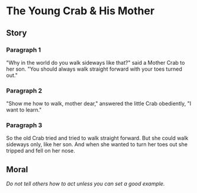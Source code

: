 
# The Young Crab & His Mother

## Story


### Paragraph 1

"Why in the world do you walk sideways like that?" said a Mother Crab to her son. "You should always walk straight forward with your toes turned out."



### Paragraph 2

"Show me how to walk, mother dear," answered the little Crab obediently, "I want to learn."



### Paragraph 3

So the old Crab tried and tried to walk straight forward. But she could walk sideways only, like her son. And when she wanted to turn her toes out she tripped and fell on her nose.



## Moral

_Do not tell others how to act unless you can set a good example._

